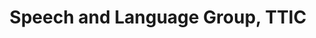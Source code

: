 ---
layout: page
title: Speech and Language Group, TTIC
type: time_table
importance: 1
category: research

contents:
  - title: Speech-Text Joint Learning
    year: 2022 - Present
    description:
      - Discovered speech‑text models with text‑to‑speech transferability which enables <a href="https://arxiv.org/abs/2310.05919">zero‑shot spoken language understanding</a>
  - title: Self-Supervised Speech Representations
    year: 2022 - Present
    description:
      - Revealed <a href="https://arxiv.org/abs/2307.00162">word‑level language structures</a> intrinsically encoded in self‑supervised speech representations
      - Proved that the encoded information can be used for an unsupervised word segmentation task 
---